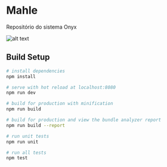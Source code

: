 # Mahle

Repositório do sistema Onyx 

![alt text](https://github.com/flaviajanine/FollowupMaua/blob/master/onyx.jpeg)

## Build Setup

``` bash
# install dependencies
npm install

# serve with hot reload at localhost:8080
npm run dev

# build for production with minification
npm run build

# build for production and view the bundle analyzer report
npm run build --report

# run unit tests
npm run unit

# run all tests
npm test
```
